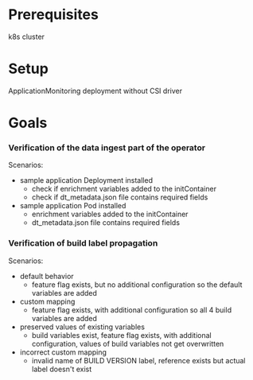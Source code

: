 # Prerequisites
k8s cluster

# Setup
ApplicationMonitoring deployment without CSI driver

# Goals
### Verification of the data ingest part of the operator
Scenarios:
- sample application Deployment installed
  - check if enrichment variables added to the initContainer
  - check if dt_metadata.json file contains required fields
- sample application Pod installed
  - enrichment variables added to the initContainer
  - dt_metadata.json file contains required fields

### Verification of build label propagation
Scenarios:
- default behavior
  - feature flag exists, but no additional configuration so the default variables are added
- custom mapping
  - feature flag exists, with additional configuration so all 4 build variables are added
- preserved values of existing variables
  - build variables exist, feature flag exists, with additional configuration, values of build variables not get overwritten
- incorrect custom mapping
  - invalid name of BUILD VERSION label, reference exists but actual label doesn't exist
